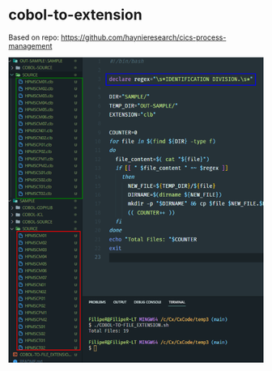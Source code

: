 # cobol-to-extension

Based on repo: https://github.com/haynieresearch/cics-process-management

![...](./OUT-RESULT.png)